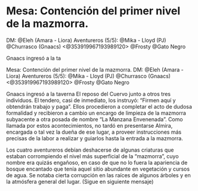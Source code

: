 # Mesa: Contención del primer nivel de la mazmorra.
DM: @Eleh (Amara - Liora) 
Aventureros (5/5): @Mika - Lloyd (PJ) @Churrasco (Gnaacs) <@353919967193989120> @Frosty @Gato Negro

Gnaacs ingresó a la ta

Mesa: Contención del primer nivel de la mazmorra.
DM: @Eleh (Amara - Liora) 
Aventureros (5/5): @Mika - Lloyd (PJ) @Churrasco (Gnaacs) <@353919967193989120> @Frosty @Gato Negro

Gnaacs ingresó a la taverna El reposo del Cuervo junto a otros tres individuos. El tendero, casi de inmediato, los instruyó: “Firmen aquí y obtendrán trabajo y paga”. Ellos procedieron a completar el acto de dudosa formalidad y recibieron a cambio un encargo de limpieza de la mazmorra subyacente a otra posada de nombre “La Manzana Envenenada”. Como llamada por estos acontecimientos, no tardó en presentarse Almira, encargada o tal vez la dueña de ese lugar, a proveer instrucciones más precisas de la labor a realizar y guiarlos hasta la entrada a la mazmorra. 

Los cuatro aventureros debían deshacerse de algunas criaturas que estaban corrompiendo el nivel más superficial de la “mazmorra”, cuyo nombre era quizás engañoso, en caso de que no lo fuera la apariencia de bosque encantado que tenía aquel sitio abundante en vegetación y cursos de agua. Se notaba cierta corrupción en las raíces de algunos árboles y en la atmósfera general del lugar.  (Sigue en siguiente mensaje)

